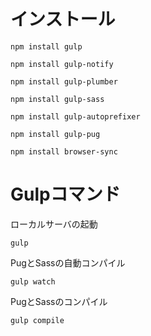 # インストール

```
npm install gulp
```

```
npm install gulp-notify
```

```
npm install gulp-plumber
```

```
npm install gulp-sass
```

```
npm install gulp-autoprefixer
```

```
npm install gulp-pug
```

```
npm install browser-sync
```

# Gulpコマンド

ローカルサーバの起動

```
gulp
```

PugとSassの自動コンパイル

```
gulp watch
```

PugとSassのコンパイル

```
gulp compile
```